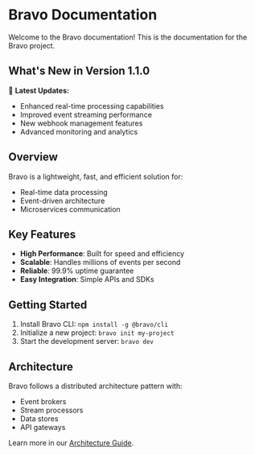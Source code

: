 # Bravo Documentation

Welcome to the Bravo documentation! This is the documentation for the Bravo project.

## What's New in Version 1.1.0

🎉 **Latest Updates:**

- Enhanced real-time processing capabilities
- Improved event streaming performance
- New webhook management features
- Advanced monitoring and analytics

## Overview

Bravo is a lightweight, fast, and efficient solution for:

- Real-time data processing
- Event-driven architecture
- Microservices communication

## Key Features

- **High Performance**: Built for speed and efficiency
- **Scalable**: Handles millions of events per second
- **Reliable**: 99.9% uptime guarantee
- **Easy Integration**: Simple APIs and SDKs

## Getting Started

1. Install Bravo CLI: `npm install -g @bravo/cli`
2. Initialize a new project: `bravo init my-project`
3. Start the development server: `bravo dev`

## Architecture

Bravo follows a distributed architecture pattern with:

- Event brokers
- Stream processors
- Data stores
- API gateways

Learn more in our [Architecture Guide](./architecture.md).
